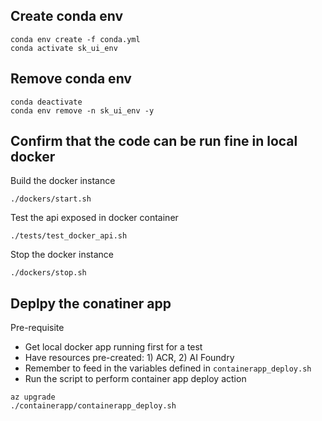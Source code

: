 ## Create conda env
```
conda env create -f conda.yml
conda activate sk_ui_env
```

## Remove conda env
```
conda deactivate
conda env remove -n sk_ui_env -y
```

## Confirm that the code can be run fine in local docker
Build the docker instance
```
./dockers/start.sh
```

Test the api exposed in docker container
```
./tests/test_docker_api.sh
```

Stop the docker instance
```
./dockers/stop.sh
```

## Deplpy the conatiner app
Pre-requisite
- Get local docker app running first for a test
- Have resources pre-created: 1) ACR, 2) AI Foundry
- Remember to feed in the variables defined in `containerapp_deploy.sh`
- Run the script to perform container app deploy action

```
az upgrade
./containerapp/containerapp_deploy.sh
```